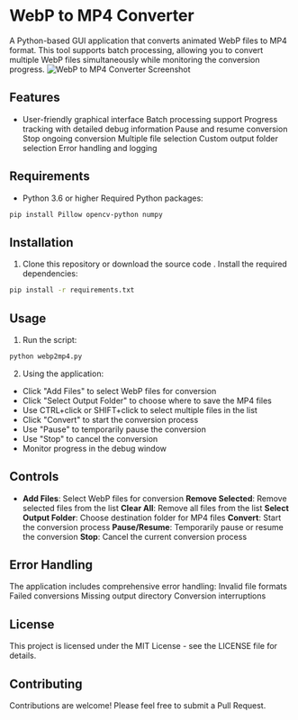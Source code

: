 # WebP to MP4 Converter
A Python-based GUI application that converts animated WebP files to MP4 format. This tool supports batch processing, allowing you to convert multiple WebP files simultaneously while monitoring the conversion progress.
![WebP to MP4 Converter Screenshot](screenshot.png)
## Features
- User-friendly graphical interface
 Batch processing support
 Progress tracking with detailed debug information
 Pause and resume conversion
 Stop ongoing conversion
 Multiple file selection
 Custom output folder selection
 Error handling and logging
## Requirements
- Python 3.6 or higher
 Required Python packages:
 ```bash
 pip install Pillow opencv-python numpy
 ```
## Installation
1. Clone this repository or download the source code
. Install the required dependencies:
  ```bash
  pip install -r requirements.txt
  ```
## Usage
1. Run the script:
  ```bash
  python webp2mp4.py
  ```
2. Using the application:
  - Click "Add Files" to select WebP files for conversion
  - Click "Select Output Folder" to choose where to save the MP4 files
  - Use CTRL+click or SHIFT+click to select multiple files in the list
  - Click "Convert" to start the conversion process
  - Use "Pause" to temporarily pause the conversion
  - Use "Stop" to cancel the conversion
  - Monitor progress in the debug window
## Controls
- **Add Files**: Select WebP files for conversion
 **Remove Selected**: Remove selected files from the list
 **Clear All**: Remove all files from the list
 **Select Output Folder**: Choose destination folder for MP4 files
 **Convert**: Start the conversion process
 **Pause/Resume**: Temporarily pause or resume the conversion
 **Stop**: Cancel the current conversion process
## Error Handling
The application includes comprehensive error handling:
 Invalid file formats
 Failed conversions
 Missing output directory
 Conversion interruptions
## License
This project is licensed under the MIT License - see the LICENSE file for details.
## Contributing
Contributions are welcome! Please feel free to submit a Pull Request.
